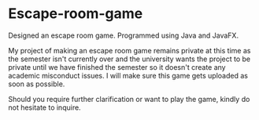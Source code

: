 # Escape-room-game
Designed an escape room game. Programmed using Java and JavaFX.

My project of making an escape room game remains private at this time as the semester isn't currently
over and the university wants the project to be private until we have finished the semester so it doesn't create any academic misconduct issues.
I will make sure this game gets uploaded as soon as possible.

Should you require further clarification or want to play the game, kindly do not hesitate to inquire.
